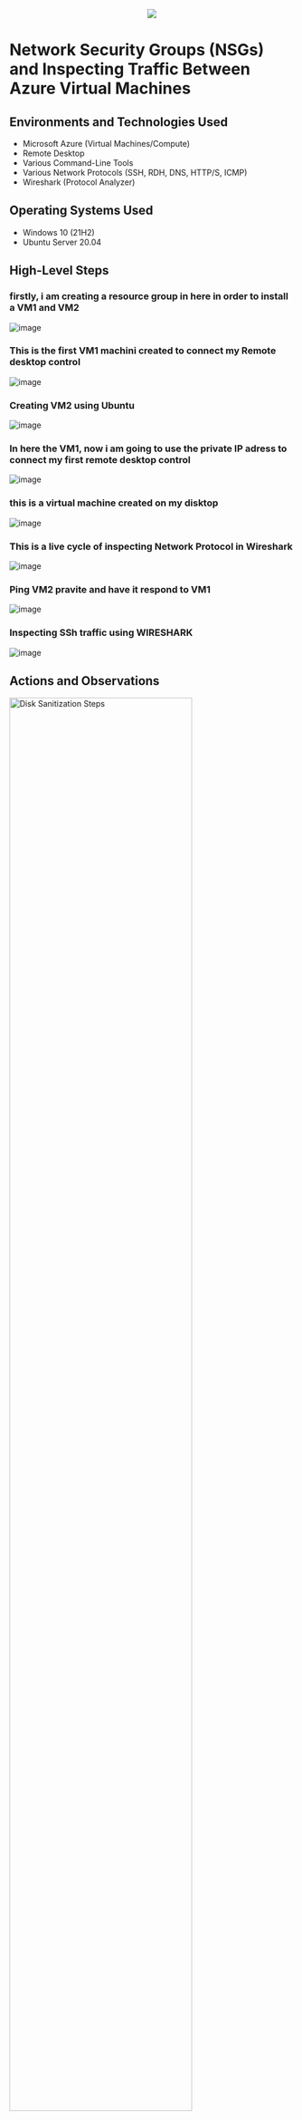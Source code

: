 

<p align="center">
  <img src="https://github.com/ambrosegriffiths/Network-Security-Groups-NSGs-and-Inspecting-Network-Protocols/assets/167513668/f9807cb2-2696-4149-804f-498934146cc6)"/>
</p>



<h1>Network Security Groups (NSGs) and Inspecting Traffic Between Azure Virtual Machines</h1>


<h2>Environments and Technologies Used</h2>

- Microsoft Azure (Virtual Machines/Compute)
- Remote Desktop
- Various Command-Line Tools
- Various Network Protocols (SSH, RDH, DNS, HTTP/S, ICMP)
- Wireshark (Protocol Analyzer)

<h2>Operating Systems Used </h2>

- Windows 10 (21H2)
- Ubuntu Server 20.04

<h2>High-Level Steps</h2>

<h3> firstly, i am creating a resource group in here in order to install a VM1 and VM2 </h3>

![image](https://github.com/ambrosegriffiths/Configuring-Active-Directory-within-Azure-VMs/assets/167513668/dea1ac12-3045-46d3-956c-e1f73e2acca0)

<h3>This is the first VM1 machini created to connect my Remote desktop control</h3>

![image](https://github.com/ambrosegriffiths/Configuring-Active-Directory-within-Azure-VMs/assets/167513668/f658346c-e94b-446b-9855-fd0ee55cbb4f)

<h3>Creating VM2 using Ubuntu</h3>

![image](https://github.com/ambrosegriffiths/Configuring-Active-Directory-within-Azure-VMs/assets/167513668/aa258b06-7201-4e7d-81d6-31905280b9bf)

<h3>In here the VM1, now i am going to use the private IP adress to connect my first remote desktop control</h3>

![image](https://github.com/ambrosegriffiths/Configuring-Active-Directory-within-Azure-VMs/assets/167513668/ed74004e-6010-4d44-bce5-9042c17030a7)


<h3> this is a virtual machine created on my disktop </h3>

![image](https://github.com/ambrosegriffiths/Configuring-Active-Directory-within-Azure-VMs/assets/167513668/f50b5cf8-303f-4f26-8acc-c316f5b9a4a3)

<h3>This is a live cycle of inspecting Network Protocol in Wireshark</h3>

![image](https://github.com/ambrosegriffiths/Network-Security-Groups-NSGs-and-Inspecting-Network-Protocols/assets/167513668/68d7caf5-6b8e-4b9b-bedd-a255f5046768)

<h3>Ping VM2 pravite and have it respond to VM1</h3>

![image](https://github.com/ambrosegriffiths/Network-Security-Groups-NSGs-and-Inspecting-Network-Protocols/assets/167513668/24801501-5e22-49e5-a77c-85761f7b418c)

<h3>Inspecting SSh traffic using WIRESHARK</h3>

![image](https://github.com/ambrosegriffiths/Network-Security-Groups-NSGs-and-Inspecting-Network-Protocols/assets/167513668/db8a239b-0527-4a46-89cb-9115e1fc8742)





<h2>Actions and Observations</h2>

<p>
<img src="https://i.imgur.com/DJmEXEB.png" height="80%" width="80%" alt="Disk Sanitization Steps"/>
</p>
<p>
Lorem ipsum dolor sit amet, consectetur adipiscing elit, sed do eiusmod tempor incididunt ut labore et dolore magna aliqua. Ut enim ad minim veniam, quis nostrud exercitation ullamco laboris nisi ut aliquip ex ea commodo consequat. Duis aute irure dolor in reprehenderit in voluptate velit esse cillum dolore eu fugiat nulla pariatur.
</p>
<br />

<p>
<img src="https://i.imgur.com/DJmEXEB.png" height="80%" width="80%" alt="Disk Sanitization Steps"/>
</p>
<p>
Lorem ipsum dolor sit amet, consectetur adipiscing elit, sed do eiusmod tempor incididunt ut labore et dolore magna aliqua. Ut enim ad minim veniam, quis nostrud exercitation ullamco laboris nisi ut aliquip ex ea commodo consequat. Duis aute irure dolor in reprehenderit in voluptate velit esse cillum dolore eu fugiat nulla pariatur.
</p>
<br />

<p>
<img src="https://i.imgur.com/DJmEXEB.png" height="80%" width="80%" alt="Disk Sanitization Steps"/>
</p>
<p>
Lorem ipsum dolor sit amet, consectetur adipiscing elit, sed do eiusmod tempor incididunt ut labore et dolore magna aliqua. Ut enim ad minim veniam, quis nostrud exercitation ullamco laboris nisi ut aliquip ex ea commodo consequat. Duis aute irure dolor in reprehenderit in voluptate velit esse cillum dolore eu fugiat nulla pariatur.
</p>
<br />
